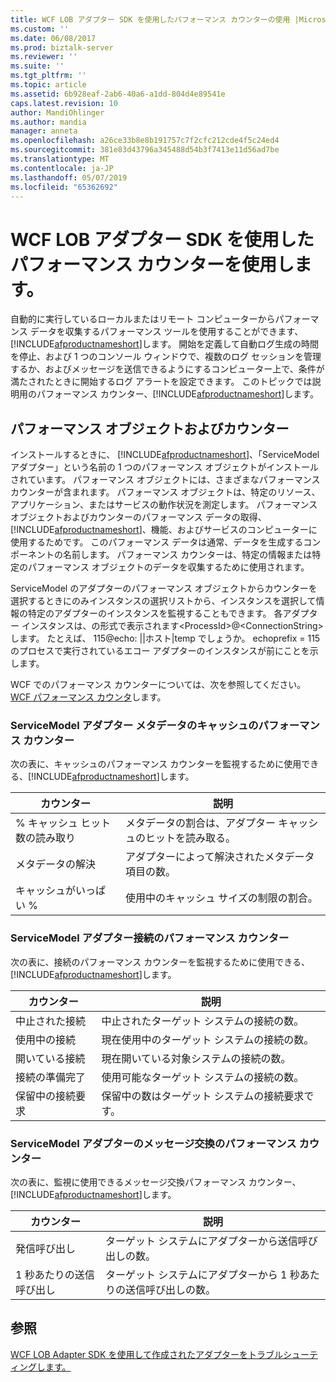 ```yaml
---
title: WCF LOB アダプター SDK を使用したパフォーマンス カウンターの使用 |Microsoft Docs
ms.custom: ''
ms.date: 06/08/2017
ms.prod: biztalk-server
ms.reviewer: ''
ms.suite: ''
ms.tgt_pltfrm: ''
ms.topic: article
ms.assetid: 6b928eaf-2ab6-40a6-a1dd-804d4e89541e
caps.latest.revision: 10
author: MandiOhlinger
ms.author: mandia
manager: anneta
ms.openlocfilehash: a26ce33b8e8b191757c7f2cfc212cde4f5c24ed4
ms.sourcegitcommit: 381e83d43796a345488d54b3f7413e11d56ad7be
ms.translationtype: MT
ms.contentlocale: ja-JP
ms.lasthandoff: 05/07/2019
ms.locfileid: "65362692"
---
```

# <a name="use-performance-counters-with-the-wcf-lob-adapter-sdk"></a>WCF LOB アダプター SDK を使用したパフォーマンス カウンターを使用します。
自動的に実行しているローカルまたはリモート コンピューターからパフォーマンス データを収集するパフォーマンス ツールを使用することができます、[!INCLUDE[afproductnameshort](../../includes/afproductnameshort-md.md)]します。 開始を定義して自動ログ生成の時間を停止、および 1 つのコンソール ウィンドウで、複数のログ セッションを管理するか、およびメッセージを送信できるようにするコンピューター上で、条件が満たされたときに開始するログ アラートを設定できます。 このトピックでは説明用のパフォーマンス カウンター、[!INCLUDE[afproductnameshort](../../includes/afproductnameshort-md.md)]します。  
  
## <a name="performance-objects-and-counters"></a>パフォーマンス オブジェクトおよびカウンター  
 インストールするときに、 [!INCLUDE[afproductnameshort](../../includes/afproductnameshort-md.md)]、「ServiceModel アダプター」という名前の 1 つのパフォーマンス オブジェクトがインストールされています。 パフォーマンス オブジェクトには、さまざまなパフォーマンス カウンターが含まれます。 パフォーマンス オブジェクトは、特定のリソース、アプリケーション、またはサービスの動作状況を測定します。 パフォーマンス オブジェクトおよびカウンターのパフォーマンス データの取得、 [!INCLUDE[afproductnameshort](../../includes/afproductnameshort-md.md)]、機能、およびサービスのコンピューターに使用するためです。 このパフォーマンス データは通常、データを生成するコンポーネントの名前します。 パフォーマンス カウンターは、特定の情報または特定のパフォーマンス オブジェクトのデータを収集するために使用されます。  
  
 ServiceModel のアダプターのパフォーマンス オブジェクトからカウンターを選択するときにのみインスタンスの選択リストから、インスタンスを選択して情報の特定のアダプターのインスタンスを監視することもできます。 各アダプター インスタンスは、の形式で表示されます\<ProcessId\>@\<ConnectionString\>します。 たとえば、 115@echo: &#124;&#124;ホスト&#124;temp でしょうか。 echoprefix = 115 のプロセスで実行されているエコー アダプターのインスタンスが前にことを示します。  
  
 WCF でのパフォーマンス カウンターについては、次を参照してください。 [WCF パフォーマンス カウンタ](https://msdn.microsoft.com/library/ms735098.aspx)します。
  
### <a name="servicemodel-adapters-metadata-cache-performance-counters"></a>ServiceModel アダプター メタデータのキャッシュのパフォーマンス カウンター  
 次の表に、キャッシュのパフォーマンス カウンターを監視するために使用できる、[!INCLUDE[afproductnameshort](../../includes/afproductnameshort-md.md)]します。  
  
|カウンター|説明|  
|-------------|-----------------|  
|% キャッシュ ヒット数の読み取り|メタデータの割合は、アダプター キャッシュのヒットを読み取る。|  
|メタデータの解決|アダプターによって解決されたメタデータ項目の数。|  
|キャッシュがいっぱい %|使用中のキャッシュ サイズの制限の割合。|  
  
### <a name="servicemodel-adapters-connection-performance-counters"></a>ServiceModel アダプター接続のパフォーマンス カウンター  
 次の表に、接続のパフォーマンス カウンターを監視するために使用できる、[!INCLUDE[afproductnameshort](../../includes/afproductnameshort-md.md)]します。  
  
|カウンター|説明|  
|-------------|-----------------|  
|中止された接続|中止されたターゲット システムの接続の数。|  
|使用中の接続|現在使用中のターゲット システムの接続の数。|  
|開いている接続|現在開いている対象システムの接続の数。|  
|接続の準備完了|使用可能なターゲット システムの接続の数。|  
|保留中の接続要求|保留中の数はターゲット システムの接続要求です。|  
  
### <a name="servicemodel-adapters-message-exchange-performance-counters"></a>ServiceModel アダプターのメッセージ交換のパフォーマンス カウンター  
 次の表に、監視に使用できるメッセージ交換パフォーマンス カウンター、[!INCLUDE[afproductnameshort](../../includes/afproductnameshort-md.md)]します。  
  
|カウンター|説明|  
|-------------|-----------------|  
|発信呼び出し|ターゲット システムにアダプターから送信呼び出しの数。|  
|1 秒あたりの送信呼び出し|ターゲット システムにアダプターから 1 秒あたりの送信呼び出しの数。|  
  
## <a name="see-also"></a>参照  
 [WCF LOB Adapter SDK を使用して作成されたアダプターをトラブルシューティングします。](../../adapters-and-accelerators/wcf-lob-adapter-sdk/troubleshoot-adapter-created-using-the-wcf-lob-adapter-sdk.md)